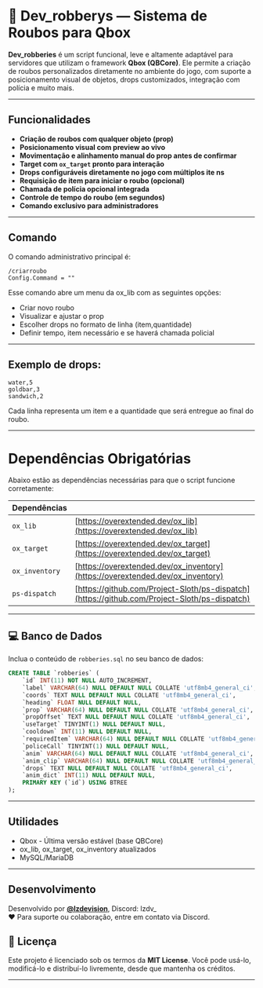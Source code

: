 # 🚨 Dev_robberys — Sistema de Roubos para Qbox

**Dev_robberies** é um script funcional, leve e altamente adaptável para servidores que utilizam o framework **Qbox (QBCore)**. Ele permite a criação de roubos personalizados diretamente no ambiente do jogo, com suporte a posicionamento visual de objetos, drops customizados, integração com polícia e muito mais.

---

## Funcionalidades

- **Criação de roubos com qualquer objeto (prop)**  
- **Posicionamento visual com preview ao vivo**  
- **Movimentação e alinhamento manual do prop antes de confirmar**  
- **Target com `ox_target` pronto para interação**  
- **Drops configuráveis diretamente no jogo com múltiplos ite ns**  
- **Requisição de item para iniciar o roubo (opcional)**  
- **Chamada de polícia opcional integrada**  
- **Controle de tempo do roubo (em segundos)**  
- **Comando exclusivo para administradores**

---

## Comando

O comando administrativo principal é:
```
/criarroubo 
Config.Command = ""
```

Esse comando abre um menu da ox_lib com as seguintes opções:

- Criar novo roubo
- Visualizar e ajustar o prop
- Escolher drops no formato de linha (item,quantidade)
- Definir tempo, item necessário e se haverá chamada policial

---

## Exemplo de drops:

```
water,5
goldbar,3
sandwich,2
```

Cada linha representa um item e a quantidade que será entregue ao final do roubo.

---

# Dependências Obrigatórias

Abaixo estão as dependências necessárias para que o script funcione corretamente:

|                              Dependências |                                           |
|----------------|----------------------------------------------------------------------|
| `ox_lib`       | [https://overextended.dev/ox_lib](https://overextended.dev/ox_lib)   |
| `ox_target`    | [https://overextended.dev/ox_target](https://overextended.dev/ox_target) |
| `ox_inventory` | [https://overextended.dev/ox_inventory](https://overextended.dev/ox_inventory) |
| `ps-dispatch`  | [https://github.com/Project-Sloth/ps-dispatch](https://github.com/Project-Sloth/ps-dispatch) |


---

## 💻 Banco de Dados

Inclua o conteúdo de `robberies.sql` no seu banco de dados:

```sql
CREATE TABLE `robberies` (
	`id` INT(11) NOT NULL AUTO_INCREMENT,
	`label` VARCHAR(64) NULL DEFAULT NULL COLLATE 'utf8mb4_general_ci',
	`coords` TEXT NULL DEFAULT NULL COLLATE 'utf8mb4_general_ci',
	`heading` FLOAT NULL DEFAULT NULL,
	`prop` VARCHAR(64) NULL DEFAULT NULL COLLATE 'utf8mb4_general_ci',
	`propOffset` TEXT NULL DEFAULT NULL COLLATE 'utf8mb4_general_ci',
	`useTarget` TINYINT(1) NULL DEFAULT NULL,
	`cooldown` INT(11) NULL DEFAULT NULL,
	`requiredItem` VARCHAR(64) NULL DEFAULT NULL COLLATE 'utf8mb4_general_ci',
	`policeCall` TINYINT(1) NULL DEFAULT NULL,
	`anim` VARCHAR(64) NULL DEFAULT NULL COLLATE 'utf8mb4_general_ci',
	`anim_clip` VARCHAR(64) NULL DEFAULT NULL COLLATE 'utf8mb4_general_ci',
	`drops` TEXT NULL DEFAULT NULL COLLATE 'utf8mb4_general_ci',
	`anim_dict` INT(11) NULL DEFAULT NULL,
	PRIMARY KEY (`id`) USING BTREE
);
```

---

## Utilidades

- Qbox - Última versão estável (base QBCore)
- ox_lib, ox_target, ox_inventory atualizados
- MySQL/MariaDB

---

## Desenvolvimento

Desenvolvido por [**@lzdevision**](https://github.com/lzdevision), Discord: lzdv_  
❤️ Para suporte ou colaboração, entre em contato via Discord.

## 📜 Licença

Este projeto é licenciado sob os termos da **MIT License**. Você pode usá-lo, modificá-lo e distribuí-lo livremente, desde que mantenha os créditos.

---
